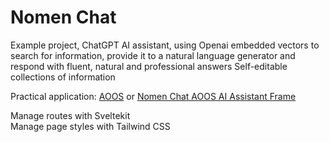 # Nomen Chat

Example project, ChatGPT AI assistant, using Openai embedded vectors to search for information, provide it to a natural language generator and respond with fluent, natural and professional answers
Self-editable collections of information

Practical application: [AOOS](https://aoos.com) or [Nomen Chat AOOS AI Assistant Frame](https://nomenchat.netlify.app/chat/frame/AOOS)

Manage routes with Sveltekit  
Manage page styles with Tailwind CSS
